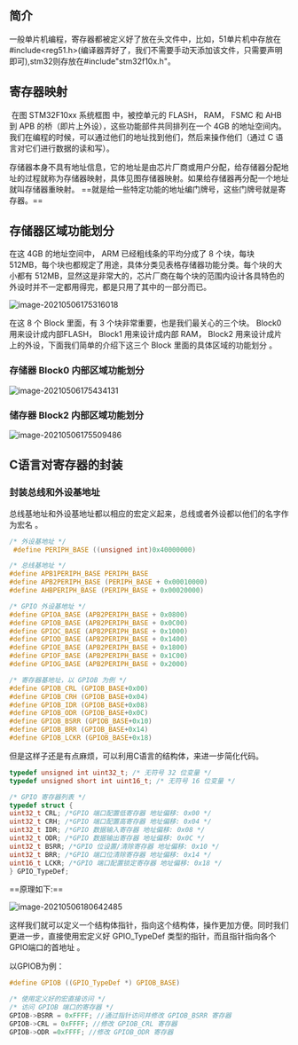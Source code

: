 ## 简介

一般单片机编程，寄存器都被定义好了放在头文件中，比如，51单片机中存放在#include<reg51.h>(编译器弄好了，我们不需要手动天添加该文件，只需要声明即可),stm32则存放在#include"stm32f10x.h"。

## 寄存器映射

​	在图 STM32F10xx 系统框图 中，被控单元的 FLASH， RAM， FSMC 和 AHB 到 APB 的桥（即片上外设），这些功能部件共同排列在一个 4GB 的地址空间内。我们在编程的时候，可以通过他们的地址找到他们，然后来操作他们（通过 C 语言对它们进行数据的读和写）。         	

​	存储器本身不具有地址信息，它的地址是由芯片厂商或用户分配，给存储器分配地址的过程就称为存储器映射，具体见图存储器映射。如果给存储器再分配一个地址就叫存储器重映射。  ==就是给一些特定功能的地址编门牌号，这些门牌号就是寄存器。==

## 存储器区域功能划分  

在这 4GB 的地址空间中， ARM 已经粗线条的平均分成了 8 个块，每块 512MB，每个块也都规定了用途，具体分类见表格存储器功能分类。每个块的大小都有 512MB，显然这是非常大的，芯片厂商在每个块的范围内设计各具特色的外设时并不一定都用得完，都是只用了其中的一部分而已。

![image-20210506175316018](https://gitee.com/wang_chunfeng/pic-go/raw/master/img/20210506175317.png)

在这 8 个 Block 里面，有 3 个块非常重要，也是我们最关心的三个块。 Block0 用来设计成内部FLASH， Block1 用来设计成内部 RAM， Block2 用来设计成片上的外设，下面我们简单的介绍下这三个 Block 里面的具体区域的功能划分 。

### 存储器 Block0 内部区域功能划分  

![image-20210506175434131](https://gitee.com/wang_chunfeng/pic-go/raw/master/img/20210506175435.png)

### 储存器 Block2 内部区域功能划分  

![image-20210506175509486](https://gitee.com/wang_chunfeng/pic-go/raw/master/img/20210506175510.png)

## C语言对寄存器的封装

### 封装总线和外设基地址  

总线基地址和外设基地址都以相应的宏定义起来，总线或者外设都以他们的名字作为宏名  。

```c
/* 外设基地址 */
 #define PERIPH_BASE ((unsigned int)0x40000000)

/* 总线基地址 */
#define APB1PERIPH_BASE PERIPH_BASE
#define APB2PERIPH_BASE (PERIPH_BASE + 0x00010000)
#define AHBPERIPH_BASE (PERIPH_BASE + 0x00020000)

/* GPIO 外设基地址 */
#define GPIOA_BASE (APB2PERIPH_BASE + 0x0800)
#define GPIOB_BASE (APB2PERIPH_BASE + 0x0C00)
#define GPIOC_BASE (APB2PERIPH_BASE + 0x1000)
#define GPIOD_BASE (APB2PERIPH_BASE + 0x1400)
#define GPIOE_BASE (APB2PERIPH_BASE + 0x1800)
#define GPIOF_BASE (APB2PERIPH_BASE + 0x1C00)
#define GPIOG_BASE (APB2PERIPH_BASE + 0x2000)

/* 寄存器基地址，以 GPIOB 为例 */
#define GPIOB_CRL (GPIOB_BASE+0x00)
#define GPIOB_CRH (GPIOB_BASE+0x04)
#define GPIOB_IDR (GPIOB_BASE+0x08)
#define GPIOB_ODR (GPIOB_BASE+0x0C)
#define GPIOB_BSRR (GPIOB_BASE+0x10)
#define GPIOB_BRR (GPIOB_BASE+0x14)
#define GPIOB_LCKR (GPIOB_BASE+0x18)
```

但是这样子还是有点麻烦，可以利用C语言的结构体，来进一步简化代码。

```c
typedef unsigned int uint32_t; /* 无符号 32 位变量 */
typedef unsigned short int uint16_t; /* 无符号 16 位变量 */

/* GPIO 寄存器列表 */
typedef struct {
uint32_t CRL; /*GPIO 端口配置低寄存器 地址偏移: 0x00 */
uint32_t CRH; /*GPIO 端口配置高寄存器 地址偏移: 0x04 */
uint32_t IDR; /*GPIO 数据输入寄存器 地址偏移: 0x08 */
uint32_t ODR; /*GPIO 数据输出寄存器 地址偏移: 0x0C */
uint32_t BSRR; /*GPIO 位设置/清除寄存器 地址偏移: 0x10 */
uint32_t BRR; /*GPIO 端口位清除寄存器 地址偏移: 0x14 */
uint16_t LCKR; /*GPIO 端口配置锁定寄存器 地址偏移: 0x18 */
} GPIO_TypeDef;
```

==原理如下:==

![image-20210506180642485](https://gitee.com/wang_chunfeng/pic-go/raw/master/img/20210506180643.png)

这样我们就可以定义一个结构体指针，指向这个结构体，操作更加方便。同时我们更进一步，直接使用宏定义好 GPIO_TypeDef 类型的指针，而且指针指向各个 GPIO端口的首地址 。

以GPIOB为例：

```c
#define GPIOB ((GPIO_TypeDef *) GPIOB_BASE)

/* 使用定义好的宏直接访问 */
/* 访问 GPIOB 端口的寄存器 */
GPIOB->BSRR = 0xFFFF; //通过指针访问并修改 GPIOB_BSRR 寄存器
GPIOB->CRL = 0xFFFF; //修改 GPIOB_CRL 寄存器
GPIOB->ODR =0xFFFF; //修改 GPIOB_ODR 寄存器
```







